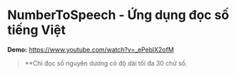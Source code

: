# NumberToSpeech - Ứng dụng đọc số tiếng Việt
**Demo:** https://www.youtube.com/watch?v=_ePeblX2ofM
> **Chỉ đọc số nguyên dương có độ dài tối đa 30 chữ số.
